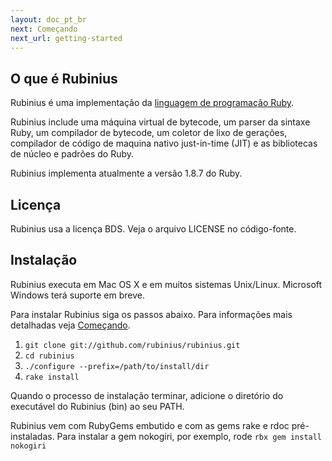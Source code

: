 ```yaml
---
layout: doc_pt_br
next: Começando
next_url: getting-started
---
```


## O que é Rubinius

Rubinius é uma implementação da [linguagem de programação
Ruby](http://ruby-lang.org).

Rubinius include uma máquina virtual de bytecode, um parser da sintaxe Ruby, um
compilador de bytecode, um coletor de lixo de gerações, compilador de código de
maquina nativo just-in-time (JIT) e as bibliotecas de núcleo e padrões do Ruby.

Rubinius implementa atualmente a versão 1.8.7 do Ruby.


## Licença

Rubinius usa a licença BDS. Veja o arquivo LICENSE no código-fonte.


## Instalação

Rubinius executa em Mac OS X e em muitos sistemas Unix/Linux. Microsoft Windows
terá suporte em breve.

Para instalar Rubinius siga os passos abaixo. Para informações mais detalhadas
veja [Começando](/doc/pt-br/getting-started/).

1. `git clone git://github.com/rubinius/rubinius.git`
2. `cd rubinius`
3. `./configure --prefix=/path/to/install/dir`
4. `rake install`

Quando o processo de instalação terminar, adicione o diretório do executável do
Rubinius (bin) ao seu PATH.

Rubinius vem com RubyGems embutido e com as gems rake e rdoc pré-instaladas.
Para instalar a gem nokogiri, por exemplo, rode `rbx gem install nokogiri`
